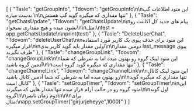 [
  {
    "Tasle": "getGroupInfo",
    "Tdovom": "getGroupInfo\n\nاین متود اطلاعات گپ بدست میاره \n\nتنها مقداری که میگیره گوید گپ هستش"
  },
  {
    "Tasle": "getChatsUpdate",
    "Tdovom": "getChatsUpdate\n\nپیام های جدید کل اکانتت رو نشون میده و هیچ مقداری نمیخواد\n\nمثل:\ntest = app.getChatsUpdate\n\nprint(test)"
  },
  {
    "Tasle": "DeleteUserChat",
    "Tdovom": "deleteUserChat\n\nاین متود برای حذف پیوی یک کاربر مورد استفاده قرار میگیره\n\nاولین مقدار باید گوید کاربر بدی\n\nدومین مقدار last_message پیوی طرف بگیرید"
  },
  {
    "Tasle": "changeGroupLink",
    "Tdovom": "changeGroupLink\n\nاین متود لینک گروه رو بهتون میده اما به شرطی که شما آدمین گروه باشید\n\nتنها مقداری که میگیره گوید گروه است"
  },
  {
    "Tasle": "changeChannelLink",
    "Tdovom": "changeChannelLink\n\nاین متود لینک کانال رو بهتون میده اما به شرطی که شما آدمین کانال باشید\n\nتنها مقداری که میگیره گوید کانال است"
  },
  {
    "Tasle": "setGroupTimer",
    "Tdovom": "setGroupTimer\n\nاین متود گروه رو در حالت آرام قرار میده تنها مقدار هایی که میگیرند\n\nاول گوید گروه\n\nدوم زمان تایمر\n\n\nبرای مثال:\napp.setGroupTimer(\"girjurjeheyye\",1000)"
  }
]
